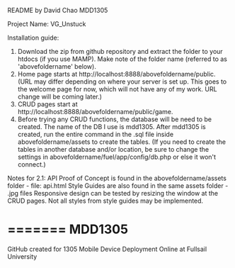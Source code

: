 
README
by David Chao
MDD1305

Project Name: VG_Unstuck

Installation guide: 
1. Download the zip from github repository and extract the folder to your htdocs (if you use MAMP). Make note of the folder name (referred to as 'abovefoldername' below). 
2. Home page starts at http://localhost:8888/abovefoldername/public. (URL may differ depending on where your server is set up. This goes to the welcome page for now, which will not have any of my work. URL change will be coming later.)
3. CRUD pages start at http://localhost:8888/abovefoldername/public/game. 
4. Before trying any CRUD functions, the database will be need to be created. The name of the DB I use is mdd1305. After mdd1305 is created, run the entire command in the .sql file inside abovefoldername/assets to create the tables. (If you need to create the tables in another database and/or location, be sure to change the settings in abovefoldername/fuel/app/config/db.php or else it won't connect.)

Notes for 2.1:
API Proof of Concept is found in the abovefoldername/assets folder - file: api.html
Style Guides are also found in the same assets folder - .jpg files
Responsive design can be tested by resizing the window at the CRUD pages.
Not all styles from style guides may be implemented.

=======
MDD1305
=======

GitHub created for 1305 Mobile Device Deployment Online at Fullsail University
